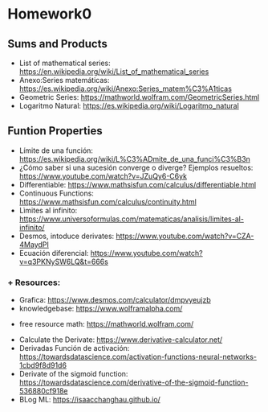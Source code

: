 # Homework0

## Sums and Products
- List of mathematical series: https://en.wikipedia.org/wiki/List_of_mathematical_series
- Anexo:Series matemáticas: https://es.wikipedia.org/wiki/Anexo:Series_matem%C3%A1ticas
- Geometric Series: https://mathworld.wolfram.com/GeometricSeries.html
- Logaritmo Natural: https://es.wikipedia.org/wiki/Logaritmo_natural

## Funtion Properties
- Límite de una función: https://es.wikipedia.org/wiki/L%C3%ADmite_de_una_funci%C3%B3n
- ¿Cómo saber si una sucesión converge o diverge? Ejemplos resueltos: https://www.youtube.com/watch?v=JZuQy6-C6yk
- Differentiable: https://www.mathsisfun.com/calculus/differentiable.html
- Continuous Functions: https://www.mathsisfun.com/calculus/continuity.html
- Lìmites al infinito: https://www.universoformulas.com/matematicas/analisis/limites-al-infinito/
- Desmos, intoduce derivates: https://www.youtube.com/watch?v=CZA-4MaydPI
- Ecuación diferencial: https://www.youtube.com/watch?v=q3PKNySW6LQ&t=666s

### + Resources:
* Grafica: https://www.desmos.com/calculator/dmpvyeujzb
* knowledgebase: https://www.wolframalpha.com/
- free resource math: https://mathworld.wolfram.com/
* Calculate the Derivate: https://www.derivative-calculator.net/
* Derivadas Función de activación: https://towardsdatascience.com/activation-functions-neural-networks-1cbd9f8d91d6
* Derivate of the sigmoid function: https://towardsdatascience.com/derivative-of-the-sigmoid-function-536880cf918e
* BLog ML: https://isaacchanghau.github.io/